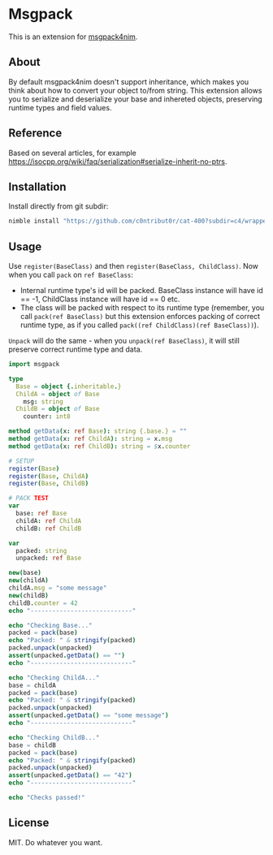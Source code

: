 # Msgpack

This is an extension for [msgpack4nim](https://github.com/jangko/msgpack4nim).

## About

By default msgpack4nim doesn't support inheritance, which makes you think about how to convert your object to/from string. This extension allows you to serialize and deserialize your base and inhereted objects, preserving runtime types and field values.

## Reference

Based on several articles, for example https://isocpp.org/wiki/faq/serialization#serialize-inherit-no-ptrs.



## Installation

Install directly from git subdir:

```sh
nimble install "https://github.com/c0ntribut0r/cat-400?subdir=c4/wrappers/msgpack@#head"
```

## Usage

Use `register(BaseClass)` and then `register(BaseClass, ChildClass)`.
Now when you call `pack` on `ref BaseClass`:
- Internal runtime type's id will be packed. BaseClass instance will have id == -1, ChildClass instance will have id == 0 etc.
- The class will be packed with respect to its runtime type (remember, you call `pack(ref BaseClass)` but this extension enforces packing of correct runtime type, as if you called `pack((ref ChildClass)(ref BaseClass))`).

`Unpack` will do the same - when you `unpack(ref BaseClass)`, it will still preserve correct runtime type and data.

```nim
import msgpack

type
  Base = object {.inheritable.}
  ChildA = object of Base
    msg: string
  ChildB = object of Base
    counter: int8

method getData(x: ref Base): string {.base.} = ""
method getData(x: ref ChildA): string = x.msg
method getData(x: ref ChildB): string = $x.counter

# SETUP
register(Base)
register(Base, ChildA)
register(Base, ChildB)

# PACK TEST
var
  base: ref Base
  childA: ref ChildA
  childB: ref ChildB

var
  packed: string
  unpacked: ref Base

new(base)
new(childA)
childA.msg = "some message"
new(childB)
childB.counter = 42
echo "----------------------------"

echo "Checking Base..."
packed = pack(base)
echo "Packed: " & stringify(packed)
packed.unpack(unpacked)
assert(unpacked.getData() == "")
echo "----------------------------"

echo "Checking ChildA..."
base = childA
packed = pack(base)
echo "Packed: " & stringify(packed)
packed.unpack(unpacked)
assert(unpacked.getData() == "some message")
echo "----------------------------"

echo "Checking ChildB..."
base = childB
packed = pack(base)
echo "Packed: " & stringify(packed)
packed.unpack(unpacked)
assert(unpacked.getData() == "42")
echo "----------------------------"

echo "Checks passed!"
```

## License

MIT. Do whatever you want.
